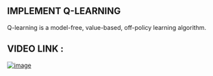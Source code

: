 ## IMPLEMENT Q-LEARNING 

Q-learning is a model-free, value-based, off-policy learning algorithm.

## VIDEO LINK :

[![image](https://user-images.githubusercontent.com/63282184/136948788-8c0bb820-2259-4ee4-ace3-a695dbe76d7e.png)](https://drive.google.com/file/d/1XYqYA2_jkcBgM54eonEuhL85Mf7K4jCE/view?usp=sharing)
